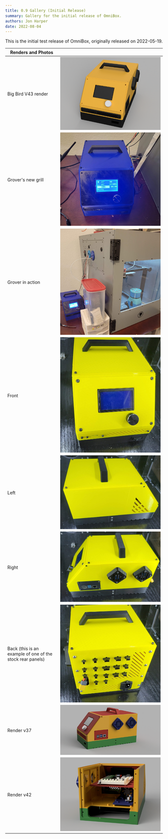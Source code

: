 ```yaml
---
title: 0.9 Gallery (Initial Release)
summary: Gallery for the initial release of OmniBox.
authors: Jon Harper
date: 2022-08-04
---
```


This is the initial test release of OmniBox, originally released on 2022-05-19.

| Renders and Photos |   |
|--------------------|---|
| Big Bird V43 render | [![v43][15]][15] |
| Grover's new grill  | [![new front panel][14]][14] |
| Grover in action    | [![grover in action][13]][13] |
| Front      | [![front view][12]][12] |
| Left       | [![left view][11]][11] |
| Right      | [![right view][10]][10] |
| Back (this is an example of one of the stock rear panels) | [![back view][9]][9] |
| Render v37 | [![v37][8]][8] |
| Render v42 | [![v37][7]][7] |

[7]:  ../img/gallery/v42.png
[8]:  ../img/gallery/v37.png
[9]:  ../img/gallery/view_back.jpg
[10]: ../img/gallery/view_right.jpg
[11]: ../img/gallery/view_left.jpg
[12]: ../img/gallery/view_front.jpg
[13]: ../img/gallery_0.9/grover_at_work.jpg
[14]: ../img/gallery_0.9/grover_up_close.jpg
[15]: ../img/gallery_0.9/big_bird_render.png